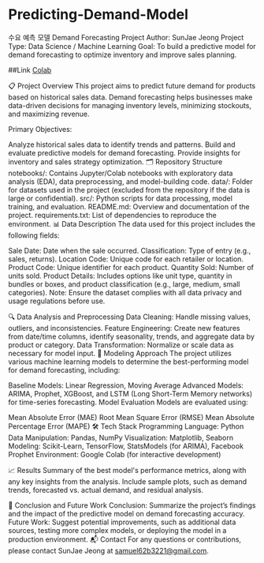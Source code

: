 # Predicting-Demand-Model
수요 예측 모델 
Demand Forecasting Project
Author: SunJae Jeong
Project Type: Data Science / Machine Learning
Goal: To build a predictive model for demand forecasting to optimize inventory and improve sales planning.

##Link
[Colab](https://colab.research.google.com/drive/1UrFhS41srTo6EF0dv3qb-EUsXDlJLDfz?usp=sharing)

📋 Project Overview
This project aims to predict future demand for products based on historical sales data. Demand forecasting helps businesses make data-driven decisions for managing inventory levels, minimizing stockouts, and maximizing revenue.

Primary Objectives:

Analyze historical sales data to identify trends and patterns.
Build and evaluate predictive models for demand forecasting.
Provide insights for inventory and sales strategy optimization.
🗂️ Repository Structure
notebooks/: Contains Jupyter/Colab notebooks with exploratory data analysis (EDA), data preprocessing, and model-building code.
data/: Folder for datasets used in the project (excluded from the repository if the data is large or confidential).
src/: Python scripts for data processing, model training, and evaluation.
README.md: Overview and documentation of the project.
requirements.txt: List of dependencies to reproduce the environment.
📊 Data Description
The data used for this project includes the following fields:

Sale Date: Date when the sale occurred.
Classification: Type of entry (e.g., sales, returns).
Location Code: Unique code for each retailer or location.
Product Code: Unique identifier for each product.
Quantity Sold: Number of units sold.
Product Details: Includes options like unit type, quantity in bundles or boxes, and product classification (e.g., large, medium, small categories).
Note: Ensure the dataset complies with all data privacy and usage regulations before use.

🔍 Data Analysis and Preprocessing
Data Cleaning: Handle missing values, outliers, and inconsistencies.
Feature Engineering: Create new features from date/time columns, identify seasonality, trends, and aggregate data by product or category.
Data Transformation: Normalize or scale data as necessary for model input.
🔧 Modeling Approach
The project utilizes various machine learning models to determine the best-performing model for demand forecasting, including:

Baseline Models: Linear Regression, Moving Average
Advanced Models: ARIMA, Prophet, XGBoost, and LSTM (Long Short-Term Memory networks) for time-series forecasting.
Model Evaluation
Models are evaluated using:

Mean Absolute Error (MAE)
Root Mean Square Error (RMSE)
Mean Absolute Percentage Error (MAPE)
🛠️ Tech Stack
Programming Language: Python
Data Manipulation: Pandas, NumPy
Visualization: Matplotlib, Seaborn
Modeling: Scikit-Learn, TensorFlow, StatsModels (for ARIMA), Facebook Prophet
Environment: Google Colab (for interactive development)

📈 Results
Summary of the best model's performance metrics, along with any key insights from the analysis. Include sample plots, such as demand trends, forecasted vs. actual demand, and residual analysis.

📝 Conclusion and Future Work
Conclusion: Summarize the project’s findings and the impact of the predictive model on demand forecasting accuracy.
Future Work: Suggest potential improvements, such as additional data sources, testing more complex models, or deploying the model in a production environment.
📬 Contact
For any questions or contributions, please contact SunJae Jeong at samuel62b3221@gmail.com.

